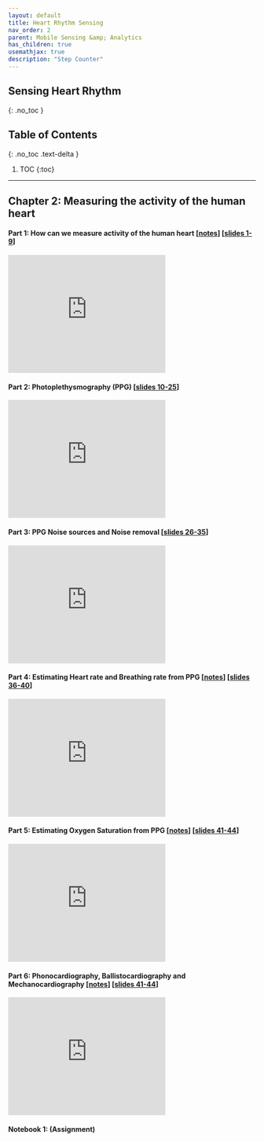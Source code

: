 ```yaml
---
layout: default
title: Heart Rhythm Sensing
nav_order: 2
parent: Mobile Sensing &amp; Analytics
has_children: true
usemathjax: true
description: "Step Counter"
---
```

## Sensing Heart Rhythm
{: .no_toc }

## Table of Contents
{: .no_toc .text-delta }

1. TOC
{:toc}
---

## Chapter 2: Measuring the activity of the human heart 


#### Part 1:  How can we measure activity of the human heart [[notes](ch4.html)] [[slides 1-9](https://drive.google.com/file/d/0Bw0KEeNzOgzFLWpBMnV5cHNCYzA/view?usp=sharing)]

<iframe width="320" height="240" src="https://www.youtube.com/embed/1rDx3fZXjXQ" title="YouTube video player" frameborder="0" allow="accelerometer; autoplay; clipboard-write; encrypted-media; gyroscope; picture-in-picture" allowfullscreen></iframe>

#### Part 2: Photoplethysmography (PPG) [[slides 10-25](https://drive.google.com/file/d/0Bw0KEeNzOgzFLWpBMnV5cHNCYzA/view?usp=sharing)]

<iframe width="320" height="240" src="https://www.youtube.com/embed/t00XbGrDQAk" title="YouTube video player" frameborder="0" allow="accelerometer; autoplay; clipboard-write; encrypted-media; gyroscope; picture-in-picture" allowfullscreen></iframe>

#### Part 3: PPG Noise sources and Noise removal [[slides 26-35](https://drive.google.com/file/d/0Bw0KEeNzOgzFLWpBMnV5cHNCYzA/view?usp=sharing)]

<iframe width="320" height="240" src="https://www.youtube.com/embed/OG6PixUimm4" title="YouTube video player" frameborder="0" allow="accelerometer; autoplay; clipboard-write; encrypted-media; gyroscope; picture-in-picture" allowfullscreen></iframe>

#### Part 4: Estimating Heart rate and Breathing rate from PPG [[notes](ch2-stepcounter.html)] [[slides 36-40](https://drive.google.com/file/d/0Bw0KEeNzOgzFLWpBMnV5cHNCYzA/view?usp=sharing)]

<iframe width="320" height="240" src="https://www.youtube.com/embed/yaiwkc_YeVQ" title="YouTube video player" frameborder="0" allow="accelerometer; autoplay; clipboard-write; encrypted-media; gyroscope; picture-in-picture" allowfullscreen></iframe>

#### Part 5: Estimating Oxygen Saturation from PPG [[notes](ch2-calories.html)] [[slides 41-44](https://drive.google.com/file/d/0Bw0KEeNzOgzFLWpBMnV5cHNCYzA/view?usp=sharing)]

<iframe width="320" height="240" src="https://www.youtube.com/embed/jGXN7MGAJn8" title="YouTube video player" frameborder="0" allow="accelerometer; autoplay; clipboard-write; encrypted-media; gyroscope; picture-in-picture" allowfullscreen></iframe>

#### Part 6: Phonocardiography, Ballistocardiography and Mechanocardiography [[notes](ch2-calories.html)] [[slides 41-44](https://drive.google.com/file/d/0Bw0KEeNzOgzFLWpBMnV5cHNCYzA/view?usp=sharing)]

<iframe width="320" height="240" src="https://www.youtube.com/embed/13II_ibiQig" title="YouTube video player" frameborder="0" allow="accelerometer; autoplay; clipboard-write; encrypted-media; gyroscope; picture-in-picture" allowfullscreen></iframe>

#### Notebook 1:  (Assignment)

